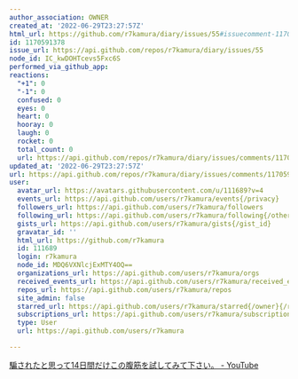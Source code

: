 ```yaml
---
author_association: OWNER
created_at: '2022-06-29T23:27:57Z'
html_url: https://github.com/r7kamura/diary/issues/55#issuecomment-1170591378
id: 1170591378
issue_url: https://api.github.com/repos/r7kamura/diary/issues/55
node_id: IC_kwDOHTcevs5Fxc6S
performed_via_github_app: 
reactions:
  "+1": 0
  "-1": 0
  confused: 0
  eyes: 0
  heart: 0
  hooray: 0
  laugh: 0
  rocket: 0
  total_count: 0
  url: https://api.github.com/repos/r7kamura/diary/issues/comments/1170591378/reactions
updated_at: '2022-06-29T23:27:57Z'
url: https://api.github.com/repos/r7kamura/diary/issues/comments/1170591378
user:
  avatar_url: https://avatars.githubusercontent.com/u/111689?v=4
  events_url: https://api.github.com/users/r7kamura/events{/privacy}
  followers_url: https://api.github.com/users/r7kamura/followers
  following_url: https://api.github.com/users/r7kamura/following{/other_user}
  gists_url: https://api.github.com/users/r7kamura/gists{/gist_id}
  gravatar_id: ''
  html_url: https://github.com/r7kamura
  id: 111689
  login: r7kamura
  node_id: MDQ6VXNlcjExMTY4OQ==
  organizations_url: https://api.github.com/users/r7kamura/orgs
  received_events_url: https://api.github.com/users/r7kamura/received_events
  repos_url: https://api.github.com/users/r7kamura/repos
  site_admin: false
  starred_url: https://api.github.com/users/r7kamura/starred{/owner}{/repo}
  subscriptions_url: https://api.github.com/users/r7kamura/subscriptions
  type: User
  url: https://api.github.com/users/r7kamura

---
```

[騙されたと思って14日間だけこの腹筋を試してみて下さい。 - YouTube](https://www.youtube.com/watch?v=0NE2Lo0omSA)